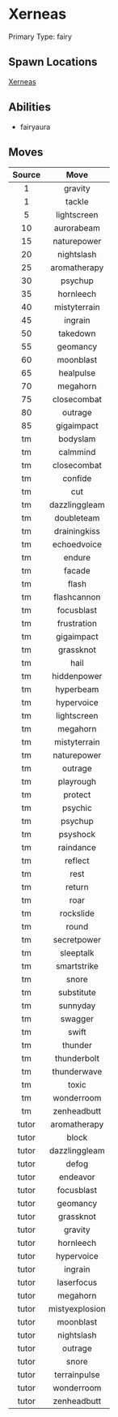 # Xerneas  
Primary Type: fairy  
  
## Spawn Locations  
[Xerneas](/data/spawn_presets/xerneas.md)  
  
## Abilities  
  * fairyaura
  
  
## Moves  
  
| Source | Move |  
|:---:|:---:|  
| 1 | gravity |  
| 1 | tackle |  
| 5 | lightscreen |  
| 10 | aurorabeam |  
| 15 | naturepower |  
| 20 | nightslash |  
| 25 | aromatherapy |  
| 30 | psychup |  
| 35 | hornleech |  
| 40 | mistyterrain |  
| 45 | ingrain |  
| 50 | takedown |  
| 55 | geomancy |  
| 60 | moonblast |  
| 65 | healpulse |  
| 70 | megahorn |  
| 75 | closecombat |  
| 80 | outrage |  
| 85 | gigaimpact |  
| tm | bodyslam |  
| tm | calmmind |  
| tm | closecombat |  
| tm | confide |  
| tm | cut |  
| tm | dazzlinggleam |  
| tm | doubleteam |  
| tm | drainingkiss |  
| tm | echoedvoice |  
| tm | endure |  
| tm | facade |  
| tm | flash |  
| tm | flashcannon |  
| tm | focusblast |  
| tm | frustration |  
| tm | gigaimpact |  
| tm | grassknot |  
| tm | hail |  
| tm | hiddenpower |  
| tm | hyperbeam |  
| tm | hypervoice |  
| tm | lightscreen |  
| tm | megahorn |  
| tm | mistyterrain |  
| tm | naturepower |  
| tm | outrage |  
| tm | playrough |  
| tm | protect |  
| tm | psychic |  
| tm | psychup |  
| tm | psyshock |  
| tm | raindance |  
| tm | reflect |  
| tm | rest |  
| tm | return |  
| tm | roar |  
| tm | rockslide |  
| tm | round |  
| tm | secretpower |  
| tm | sleeptalk |  
| tm | smartstrike |  
| tm | snore |  
| tm | substitute |  
| tm | sunnyday |  
| tm | swagger |  
| tm | swift |  
| tm | thunder |  
| tm | thunderbolt |  
| tm | thunderwave |  
| tm | toxic |  
| tm | wonderroom |  
| tm | zenheadbutt |  
| tutor | aromatherapy |  
| tutor | block |  
| tutor | dazzlinggleam |  
| tutor | defog |  
| tutor | endeavor |  
| tutor | focusblast |  
| tutor | geomancy |  
| tutor | grassknot |  
| tutor | gravity |  
| tutor | hornleech |  
| tutor | hypervoice |  
| tutor | ingrain |  
| tutor | laserfocus |  
| tutor | megahorn |  
| tutor | mistyexplosion |  
| tutor | moonblast |  
| tutor | nightslash |  
| tutor | outrage |  
| tutor | snore |  
| tutor | terrainpulse |  
| tutor | wonderroom |  
| tutor | zenheadbutt |  
  
